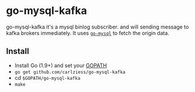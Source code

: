 # go-mysql-kafka
go-mysql-kafka it's a mysql binlog subscriber. and will sending message to kafka brokers immediately.
It uses [`go-mysql`](https://github.com/siddontang/go-mysql) to fetch the origin data.

## Install

+ Install Go (1.9+) and set your [GOPATH](https://golang.org/doc/code.html#GOPATH)
+ `go get github.com/carlziess/go-mysql-kafka`
+ cd `$GOPATH/go-mysql-kafka`
+ `make`
